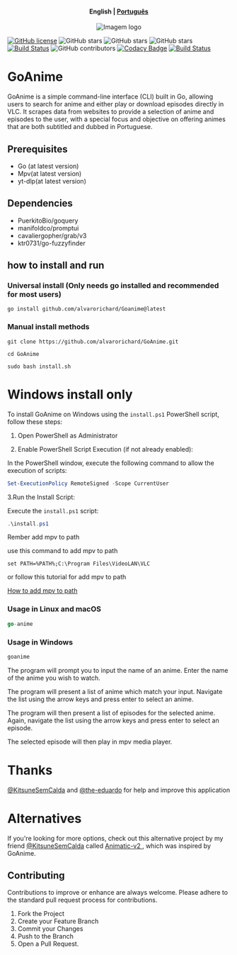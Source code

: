 
<h4 align="center">
    <p>
        <b>English</b> |
        <a href="https://github.com/alvarorichard/GoAnime/blob/main/README_pt-br.md">Рortuguês</a>
    </p>
</h4>

<p align="center">
  <img src="https://github.com/alvarorichard/GoAnime/assets/102667323/49600255-d5a2-4405-81d1-a08cebae569a" alt="Imagem logo" />
</p>

[![GitHub license](https://img.shields.io/github/license/alvarorichard/GoAnime)](alvarorichard/GoAnime/blob/master/LICENSE) ![GitHub stars](https://img.shields.io/github/stars/alvarorichard/GoAnime) ![GitHub stars](https://img.shields.io/github/last-commit/alvarorichard/GoAnime) ![GitHub stars](https://img.shields.io/github/forks/alvarorichard/GoAnime?style=social) [![Build Status](https://github.com/alvarorichard/GoAnime/actions/workflows/ci.yml/badge.svg)](https://github.com/alvarorichard/GoAnime/actions) ![GitHub contributors](https://img.shields.io/github/contributors/alvarorichard/GoAnime) [![Codacy Badge](https://app.codacy.com/project/badge/Grade/9923765cb2854ae39af6b567996aad43)](https://app.codacy.com/gh/alvarorichard/GoAnime/dashboard?utm_source=gh&utm_medium=referral&utm_content=&utm_campaign=Badge_grade) [![Build Status](https://app.travis-ci.com/alvarorichard/GoAnime.svg?branch=main)](https://app.travis-ci.com/alvarorichard/GoAnime)

# GoAnime 
GoAnime is a simple command-line interface (CLI) built in Go, allowing users to search for anime and either play or download episodes directly in VLC. It scrapes data from websites to provide a selection of anime and episodes to the user, with a special focus and objective on offering animes that are both subtitled and dubbed in Portuguese.

## Prerequisites

* Go (at latest version)
* Mpv(at latest version)
* yt-dlp(at latest version)



## Dependencies
* PuerkitoBio/goquery
* manifoldco/promptui
* cavaliergopher/grab/v3
* ktr0731/go-fuzzyfinder

## how to install and run

### Universal install (Only needs go installed and recommended for most users)  
```shell
go install github.com/alvarorichard/Goanime@latest
```

### Manual install methods
```shell
git clone https://github.com/alvarorichard/GoAnime.git
```
```shell
cd GoAnime
```
```shell
sudo bash install.sh
```




# Windows install only
To install GoAnime on Windows using the `install.ps1` PowerShell script, follow these steps:

1. Open PowerShell as Administrator

2. Enable PowerShell Script Execution (if not already enabled):


In the PowerShell window, execute the following command to allow the execution of scripts:

```powershell
Set-ExecutionPolicy RemoteSigned -Scope CurrentUser
```

3.Run the Install Script:

Execute the `install.ps1` script:

```powershell
.\install.ps1
```


Rember add mpv to path

use this command to add mpv to path
```shell
set PATH=%PATH%;C:\Program Files\VideoLAN\VLC
```
or follow this tutorial for add mpv to path 

[How to add mpv to path](https://www.vlchelp.com/add-vlc-command-prompt-windows/)



### Usage in Linux and macOS
```go
go-anime
```

### Usage in Windows

```go
goanime
```



The program will prompt you to input the name of an anime. Enter the name of the anime you wish to watch.

 The program will present a list of anime which match your input. Navigate the list using the arrow keys and press enter to select an anime.

The program will then present a list of episodes for the selected anime. Again, navigate the list using the arrow keys and press enter to select an episode.

The selected episode will then play in mpv media player.


# Thanks 
[@KitsuneSemCalda](https://github.com/KitsuneSemCalda)   and [@the-eduardo](https://github.com/the-eduardo) for help and improve this application

# Alternatives

If you're looking for more options, check out this alternative project by my friend [@KitsuneSemCalda](https://github.com/KitsuneSemCalda) called [Animatic-v2 ](https://github.com/KitsuneSemCalda/Animatic-v2), which was inspired by GoAnime.

## Contributing

Contributions to improve or enhance are always welcome. Please adhere to the standard pull request process for contributions.


1. Fork the Project
2. Create your Feature Branch
3. Commit your Changes
4. Push to the Branch
5. Open a Pull Request.

